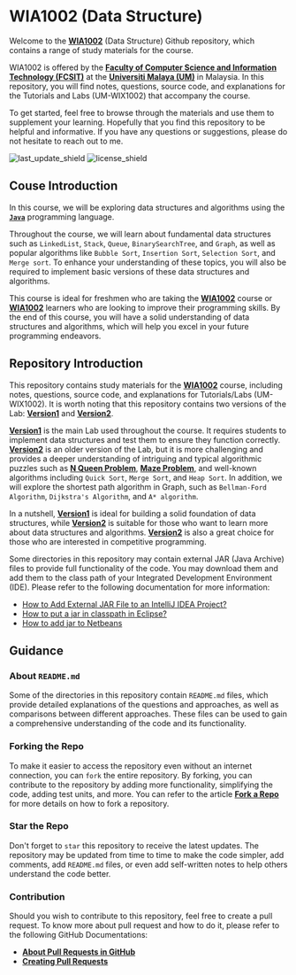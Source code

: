 # WIA1002 (Data Structure)

Welcome to the [**WIA1002**](https://spectrum.um.edu.my/course/view.php?id=146) (Data Structure) Github repository, which contains a range of study materials for the course. 

WIA1002 is offered by the [**Faculty of Computer Science and Information Technology (FCSIT)**](http://www.fsktm.um.edu.my/) at the  [**Universiti Malaya (UM)**](https://www.um.edu.my/) in Malaysia. In this repository, you will find notes, questions, source code, and explanations for the Tutorials and Labs (UM-WIX1002) that accompany the course.

To get started, feel free to browse through the materials and use them to supplement your learning. Hopefully that you find this repository to be helpful and informative. If you have any questions or suggestions, please do not hesitate to reach out to me.

![last_update_shield](https://img.shields.io/badge/Last%20Update-March%202023-orange)
![license_shield](https://img.shields.io/github/license/fyiernzy/UM-WIA1002)

## Couse Introduction

In this course, we will be exploring data structures and algorithms using the [**`Java`**](https://dev.java/learn/) programming language.

Throughout the course, we will learn about fundamental data structures such as `LinkedList`, `Stack`, `Queue`, `BinarySearchTree`, and `Graph`, as well as popular algorithms like `Bubble Sort`, `Insertion Sort`, `Selection Sort`, and `Merge sort`. To enhance your understanding of these topics, you will also be required to implement basic versions of these data structures and algorithms.

This course is ideal for freshmen who are taking the [**WIA1002**](https://spectrum.um.edu.my/course/view.php?id=146) course or [**WIA1002**](https://spectrum.um.edu.my/course/view.php?id=146) learners who are looking to improve their programming skills. By the end of this course, you will have a solid understanding of data structures and algorithms, which will help you excel in your future programming endeavors.

## Repository Introduction

This repository contains study materials for the [**WIA1002**](https://spectrum.um.edu.my/course/view.php?id=146) course, including notes, questions, source code, and explanations for Tutorials/Labs (UM-WIX1002). It is worth noting that this repository contains two versions of the Lab: [**Version1**](https://github.com/fyiernzy/UM-WIA1002/tree/main/Lab/Version1) and [**Version2**](https://github.com/fyiernzy/UM-WIA1002/tree/main/Lab/Version2).

[**Version1**](https://github.com/fyiernzy/UM-WIA1002/tree/main/Lab/Version1) is the main Lab used throughout the course. It requires students to implement data structures and test them to ensure they function correctly. [**Version2**](https://github.com/fyiernzy/UM-WIA1002/tree/main/Lab/Version2) is an older version of the Lab, but it is more challenging and provides a deeper understanding of intriguing and typical algorithmic puzzles such as [**N Queen Problem**](https://github.com/fyiernzy/UM-WIA1002/tree/main/Lab/Version2/Lab5%20-%20Stack/Q3), [**Maze Problem**](https://github.com/fyiernzy/UM-WIA1002/tree/main/Lab/Version2/Lab5%20-%20Stack/Q6), and well-known algorithms including `Quick Sort`, `Merge Sort`, and `Heap Sort`. In addition, we will explore the shortest path algorithm in Graph, such as `Bellman-Ford Algorithm`, `Dijkstra's Algorithm`, and `A* algorithm`.

In a nutshell, [**Version1**](https://github.com/fyiernzy/UM-WIA1002/tree/main/Lab/Version1) is ideal for building a solid foundation of data structures, while [**Version2**](https://github.com/fyiernzy/UM-WIA1002/tree/main/Lab/Version2) is suitable for those who want to learn more about data structures and algorithms. [**Version2**](https://github.com/fyiernzy/UM-WIA1002/tree/main/Lab/Version2) is also a great choice for those who are interested in competitive programming.

Some directories in this repository may contain external JAR (Java Archive) files to provide full functionality of the code. You may download them and add them to the class path of your Integrated Development Environment (IDE). Please refer to the following documentation for more information:

- [How to Add External JAR File to an IntelliJ IDEA Project?](https://www.geeksforgeeks.org/how-to-add-external-jar-file-to-an-intellij-idea-project/)
- [How to put a jar in classpath in Eclipse?](https://stackoverflow.com/questions/11463354/how-to-put-a-jar-in-classpath-in-eclipse)
- [How to add jar to Netbeans](https://users.cs.fiu.edu/~downeyt/webdev/netbeans.html)

## Guidance

### About `README.md`

Some of the directories in this repository contain `README.md` files, which provide detailed explanations of the questions and approaches, as well as comparisons between different approaches. These files can be used to gain a comprehensive understanding of the code and its functionality.

### Forking the Repo

To make it easier to access the repository even without an internet connection, you can `fork` the entire repository. By forking, you can contribute to the repository by adding more functionality, simplifying the code, adding test units, and more. You can refer to the article [**Fork a Repo**](https://docs.github.com/en/get-started/quickstart/fork-a-repo) for more details on how to fork a repository.

### Star the Repo

Don't forget to `star` this repository to receive the latest updates. The repository may be updated from time to time to make the code simpler, add comments, add `README.md` files, or even add self-written notes to help others understand the code better.

### Contribution

Should you wish to contribute to this repository, feel free to create a pull request. To know more about pull request and how to do it, please refer to the following GitHub Documentations:

* [**About Pull Requests in GitHub**](https://docs.github.com/en/pull-requests/collaborating-with-pull-requests/proposing-changes-to-your-work-with-pull-requests/about-pull-requests)
* [**Creating Pull Requests**](https://docs.github.com/en/pull-requests/collaborating-with-pull-requests/proposing-changes-to-your-work-with-pull-requests/creating-a-pull-request)
